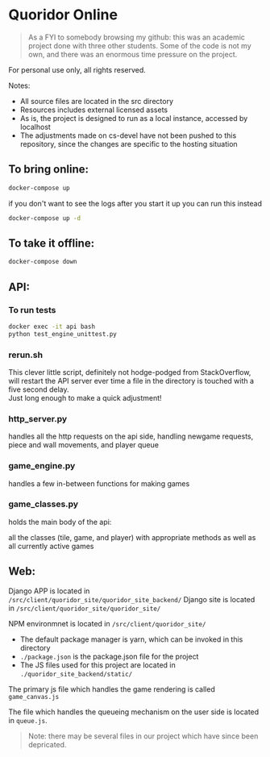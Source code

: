 # Quoridor Online

> As a FYI to somebody browsing my github: this was an academic project done with three other students. Some of the code is not my own, and there was an enormous time pressure on the project. 

For personal use only, all rights reserved.

Notes:
* All source files are located in the src directory
* Resources includes external licensed assets
* As is, the project is designed to run as a local instance, accessed by localhost
* The adjustments made on cs-devel have not been pushed to this repository, since the changes are specific to the hosting situation

## To bring online:

```bash
docker-compose up
```
if you don't want to see the logs after you start it up you can run this instead
```bash
docker-compose up -d
```

## To take it offline:

```bash
docker-compose down
```

## API:

### To run tests

```bash
docker exec -it api bash
python test_engine_unittest.py
```

### rerun.sh
This clever little script, definitely not hodge-podged from StackOverflow, will restart the API server ever time a file in the directory is touched with a five second delay.   
Just long enough to make a quick adjustment!

### http_server.py
handles all the http requests on the api side, handling newgame requests, piece and wall movements, and player queue

### game_engine.py
handles a few in-between functions for making games

### game_classes.py
holds the main body of the api:

all the classes (tile, game, and player) with appropriate methods as well as all currently active games

## Web:

Django APP is located in `/src/client/quoridor_site/quoridor_site_backend/`
Django site is located in `/src/client/quoridor_site/quoridor_site/`  

NPM environmnet is located in `/src/client/quoridor_site/`
* The default package manager is yarn, which can be invoked in this directory
* `./package.json` is the package.json file for the project
* The JS files used for this project are located in `./quoridor_site_backend/static/`

The primary js file which handles the game rendering is called `game_canvas.js`

The file which handles the queueing mechanism on the user side is located in `queue.js`. 

> Note: there may be several files in our project which have since been depricated.
